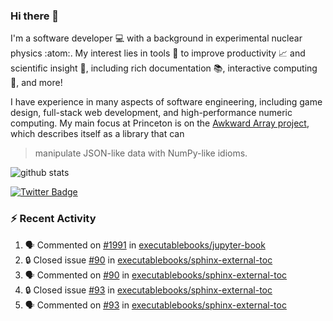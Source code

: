 ### Hi there 👋 

I'm a software developer 💻 with a background in experimental nuclear physics :atom:. My interest lies in tools :wrench: to improve productivity :chart_with_upwards_trend: and scientific insight :telescope:, including rich documentation 📚, interactive computing 🧮, and more! 

I have experience in many aspects of software engineering, including game design, full-stack web development, and high-performance numeric computing. My main focus at Princeton is on the [Awkward Array project](awkward-array.org/), which describes itself as a library that can 
> manipulate JSON-like data with NumPy-like idioms.

![github stats](https://github-readme-stats.vercel.app/api?username=agoose77&show_icons=true&hide_rank=true&hide_title=true&bg_color=30,e76445,904e95&text_color=efe3ec&icon_color=efe3ec)
<!--
**agoose77/agoose77** is a ✨ _special_ ✨ repository because its `README.md` (this file) appears on your GitHub profile.

Here are some ideas to get you started:

- 🔭 I’m currently working on ...
- 🌱 I’m currently learning ...
- 👯 I’m looking to collaborate on ...
- 🤔 I’m looking for help with ...
- 💬 Ask me about ...
- 📫 How to reach me: ...
- 😄 Pronouns: ...
- ⚡ Fun fact: ...
-->

[![Twitter Badge](https://img.shields.io/twitter/follow/agoose77?style=flat-square&logo=Twitter&logoColor=white&color=cornflowerblue)](https://twitter.com/agoose77)

### :zap: Recent Activity

<!--START_SECTION:activity-->
1. 🗣 Commented on [#1991](https://github.com/executablebooks/jupyter-book/issues/1991#issuecomment-1784234801) in [executablebooks/jupyter-book](https://github.com/executablebooks/jupyter-book)
2. 🔒 Closed issue [#90](https://github.com/executablebooks/sphinx-external-toc/issues/90) in [executablebooks/sphinx-external-toc](https://github.com/executablebooks/sphinx-external-toc)
3. 🗣 Commented on [#90](https://github.com/executablebooks/sphinx-external-toc/issues/90#issuecomment-1784233342) in [executablebooks/sphinx-external-toc](https://github.com/executablebooks/sphinx-external-toc)
4. 🔒 Closed issue [#93](https://github.com/executablebooks/sphinx-external-toc/issues/93) in [executablebooks/sphinx-external-toc](https://github.com/executablebooks/sphinx-external-toc)
5. 🗣 Commented on [#93](https://github.com/executablebooks/sphinx-external-toc/issues/93#issuecomment-1784233286) in [executablebooks/sphinx-external-toc](https://github.com/executablebooks/sphinx-external-toc)
<!--END_SECTION:activity-->
